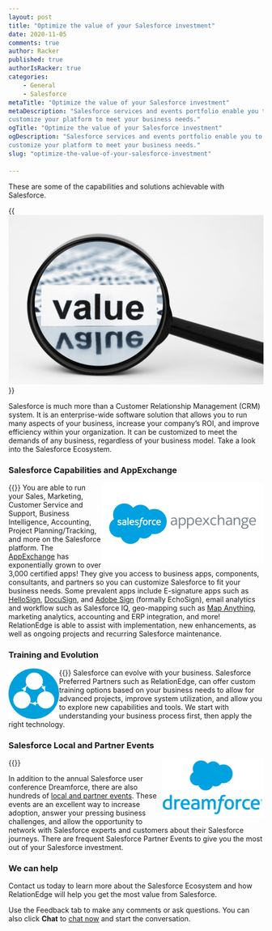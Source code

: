 ```yaml
---
layout: post
title: "Optimize the value of your Salesforce investment"
date: 2020-11-05
comments: true
author: Racker
published: true
authorIsRacker: true
categories:
    - General
    - Salesforce
metaTitle: "Optimize the value of your Salesforce investment"
metaDescription: "Salesforce services and events portfolio enable you to
customize your platform to meet your business needs."
ogTitle: "Optimize the value of your Salesforce investment"
ogDescription: "Salesforce services and events portfolio enable you to
customize your platform to meet your business needs."
slug: "optimize-the-value-of-your-salesforce-investment"

---
```


These are some of the capabilities and solutions achievable with Salesforce.

<!--more-->

{{<img src="value.jpg" title="" alt="">}}

Salesforce is much more than a Customer Relationship Management (CRM) system. It
is an enterprise-wide software solution that allows you to run many aspects of
your business, increase your company’s ROI, and improve efficiency within your
organization. It can be customized to meet the demands of any business,
regardless of your business model. Take a look into the Salesforce Ecosystem.
</br>

### Salesforce Capabilities and AppExchange

{{<img src="appexchange.png" title="" alt="" style="float:right">}}
You are able to run your Sales, Marketing, Customer Service and Support,
Business Intelligence, Accounting, Project Planning/Tracking, and more on the
Salesforce platform. The [AppExchange](https://appexchange.salesforce.com/) has
exponentially grown to over 3,000 certified apps! They give you access to
business apps, components, consultants, and partners so you can customize
Salesforce to fit your business needs. Some prevalent apps include E-signature
apps such as [HelloSign](http://www.hellosign.com/),
[DocuSign](https://www.docusign.com/), and [Adobe Sign](https://acrobat.adobe.com/us/en/sign.html) (formally EchoSign), email
analytics and workflow such as Salesforce IQ, geo-mapping such as [Map Anything](http://mapanything.com/), marketing analytics, accounting and ERP
integration, and more! RelationEdge is able to assist with implementation, new
enhancements, as well as ongoing projects and recurring Salesforce maintenance.</br>

### Training and Evolution

{{<img src="training.png" title="" width="100" height="100" alt=""
style="float:left">}}
Salesforce can evolve with your business. Salesforce Preferred Partners such as
RelationEdge, can offer custom training options based on your business needs to
allow for advanced projects, improve system utilization, and allow you to
explore new capabilities and tools. We start with understanding your business
process first, then apply the right technology.</br>

### Salesforce Local and Partner Events

{{<img src="dreamforce.jpg" title="" alt="" width="200" style="float:right">}}

In addition to the annual Salesforce user conference Dreamforce, there are also
hundreds of [local and partner events](http://www.salesforce.com/events/). 
These events are an excellent way to
increase adoption, answer your pressing business challenges, and allow the
opportunity to network with Salesforce experts and customers about their
Salesforce journeys. There are frequent Salesforce Partner Events to give you
the most out of your Salesforce investment.
</br>

### We can help

Contact us today to learn more about the Salesforce Ecosystem and how
RelationEdge will help you get the most value from Salesforce.

Use the Feedback tab to make any comments or ask questions. You can also click
**Chat** to [chat now](https://www.rackspace.com/) and start the conversation.
